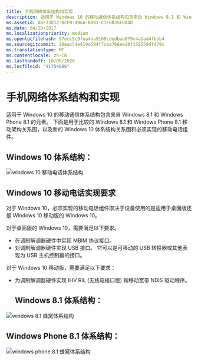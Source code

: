 ```yaml
---
title: 手机网络体系结构和实现
description: 适用于 Windows 10 的移动通信体系结构包含来自 Windows 8.1 和 Windows Phone 8.1 的元素。
ms.assetid: A6F23D12-BCF0-496A-B881-C1F6B35EDA4D
ms.date: 04/20/2017
ms.localizationpriority: medium
ms.openlocfilehash: 97ecc5c9fea4ba9169cdedbaa079c4a1ad4fbbb4
ms.sourcegitcommit: 20eac54e419a594f7cea766ee28f158559dfd79c
ms.translationtype: MT
ms.contentlocale: zh-CN
ms.lasthandoff: 10/06/2020
ms.locfileid: "91754886"
---
```

# <a name="cellular-architecture-and-implementation"></a>手机网络体系结构和实现


适用于 Windows 10 的移动通信体系结构包含来自 Windows 8.1 和 Windows Phone 8.1 的元素。 下面是用于比较的 Windows 8.1 和 Windows Phone 8.1 移动架构关系图，以及新的 Windows 10 体系结构关系图和必须实现的移动电话组件。

## <a name="windows10-architecture"></a>Windows 10 体系结构：


![windows 10 移动电话体系结构](images/win10-cellular-architecture.png)

## <a name="windows10-cellular-implementation-requirements"></a>Windows 10 移动电话实现要求


对于 Windows 10，必须实现的移动电话组件取决于设备使用的是适用于桌面版还是 Windows 10 移动版的 Windows 10。

对于桌面版的 Windows 10，需要满足以下要求。

-   在调制解调器硬件中实现 MBIM 协议接口。
-   对调制解调器硬件实现 USB 接口。 它可以是可移动的 USB 转换器或其他表现为 USB 主机控制器的接口。

对于 Windows 10 移动版，需要满足以下要求：

- 为调制解调器硬件实现 IHV RIL (无线电接口层) 和移动宽带 NDIS 驱动程序。
  ## <a name="windows-81-architecture"></a>Windows 8.1 体系结构：


![windows 8.1 蜂窝体系结构](images/win81-cellular-architecture.png)

## <a name="windows-phone-81-architecture"></a>Windows Phone 8.1 体系结构：


![windows phone 8.1 蜂窝体系结构](images/winphone81-cellular-architecture.png)


 

 






